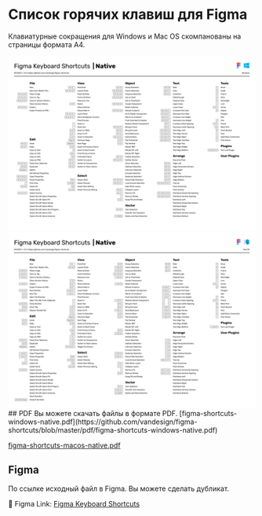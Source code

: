 # Список горячих клавиш для Figma
Клавиатурные сокращения для Windows и Mac OS скомпанованы на страницы формата А4.

<img width="933" alt="image" src="https://github.com/vandesign/figma-shortcuts/blob/master/images/figma-shortcuts-windows-native.png">

<img width="933" alt="image" src="https://github.com/vandesign/figma-shortcuts/blob/master/images/figma-shortcuts-macos-native.png">
## PDF
Вы можете скачать файлы в формате PDF.
[figma-shortcuts-windows-native.pdf](https://github.com/vandesign/figma-shortcuts/blob/master/pdf/figma-shortcuts-windows-native.pdf)

[figma-shortcuts-macos-native.pdf](https://github.com/vandesign/figma-shortcuts/blob/master/pdf/figma-shortcuts-macos-native.pdf)
## Figma
По ссылке исходный файл в Figma. Вы можете сделать дубликат.

🖖 Figma Link: [Figma Keyboard Shortcuts](https://www.figma.com/file/PUnOKWnIsQxBFrFAGVBgEW/Figma-Keyboard-Shortcuts?node-id=0%3A1)
